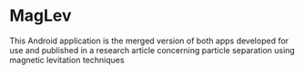 # MagLev
This Android application is the merged version of both apps developed for use and published in a research article concerning particle separation using magnetic levitation techniques

